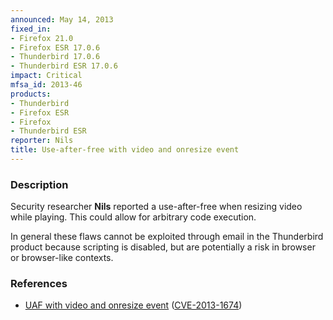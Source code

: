 ```yaml
---
announced: May 14, 2013
fixed_in:
- Firefox 21.0
- Firefox ESR 17.0.6
- Thunderbird 17.0.6
- Thunderbird ESR 17.0.6
impact: Critical
mfsa_id: 2013-46
products:
- Thunderbird
- Firefox ESR
- Firefox
- Thunderbird ESR
reporter: Nils
title: Use-after-free with video and onresize event
---
```


<h3>Description</h3>

<p>Security researcher <strong>Nils</strong> reported a use-after-free when
resizing video while playing. This could allow for arbitrary code execution.
</p>

<p class="note">In general these flaws cannot be exploited through email in the
Thunderbird product because scripting is disabled, but are
potentially a risk in browser or browser-like contexts.</p>


<h3>References</h3>

<ul>
  <li><a href="https://bugzilla.mozilla.org/show_bug.cgi?id=860971">
       UAF with video and onresize event</a> (<a href="http://cve.mitre.org/cgi-bin/cvename.cgi?name=CVE-2013-1674" class="ex-ref">CVE-2013-1674</a>)</li>
</ul>



